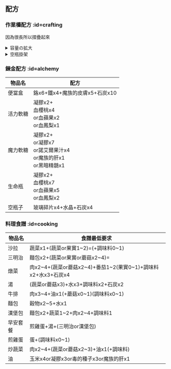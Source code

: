 <h2>配方</h2>

### 作業檯配方 :id=crafting

因為很長所以摺疊起來
<details>
  <summary>容量の拡大</summary>
<script type="text/javascript" src="assets/xlsx-loader/num/01.js"></script>
<xlsx-render01 content="wiki/zh-hant/item/xlsx/recipes_expand_capacity.xlsx"></xlsx-render01>
<div id="result01"></div>
</details>

<details>
  <summary>空瓶掛架</summary>
<table>
    <tr>
        <td align=center>空瓶掛架</td>
        <td align=center colspan="3">必要素材</td>
    </tr>
    <tr>
        <td align=center>現在的數量</td>
        <td align=center>玻璃碎片</td>
        <td align=center>紫水晶</td>
        <td align=center>枯草</td>
    </tr>
    <tr>
        <td>0</td>
        <td>3</td>
        <td>-</td>
        <td>14</td>
    </tr>
    <tr>
        <td>1</td>
        <td>3</td>
        <td>-</td>
        <td>16</td>
    </tr>
    <tr>
        <td>2</td>
        <td>4</td>
        <td>2</td>
        <td>18</td>
    </tr>
    <tr>
        <td>3</td>
        <td>4</td>
        <td>4</td>
        <td>20</td>
    </tr>
    <tr>
        <td>4</td>
        <td>5</td>
        <td>6</td>
        <td>22</td>
    </tr>
    <tr>
        <td>5</td>
        <td>5</td>
        <td>8</td>
        <td>24</td>
    </tr>
    <tr>
        <td>6</td>
        <td>6</td>
        <td>10</td>
        <td>26</td>
    </tr>
    <tr>
        <td>7</td>
        <td>6</td>
        <td>12</td>
        <td>28</td>
    </tr>
    <tr>
        <td>8</td>
        <td>7</td>
        <td>14</td>
        <td>30</td>
    </tr>
    <tr>
        <td>9</td>
        <td>7</td>
        <td>16</td>
        <td>32</td>
    </tr>
    <tr>
        <td>10</td>
        <td>-</td>
        <td>-</td>
        <td>-</td>
    </tr>
</table>
</details>

### 錬金配方 :id=alchemy

| 物品名 | 配方 |
|---|---|
| 便當盒 | 鉻x6+鐵x4+魔族的皮膚x5+石炭x10 |
| 活力軟糖 | 凝膠x2+<br>血櫻桃x4<br>or血蘋果x2<br>or血鳳梨x1 |
| 魔力軟糖 | 凝膠x2+<br>or凝膠x7<br>or諾艾爾果汁x4<br>or魔族的肝x1<br>or黑暗精髄x1 |
| 生命瓶 | 凝膠x2+<br>血櫻桃x7<br>or血蘋果x5<br>or血鳳梨x2 |
| 空瓶子 | 玻璃碎片x4+水晶+石炭x4 |


### 料理食譜 :id=cooking

| 物品名 | 食譜最低要求 |
|---|---|
| 沙拉 | 蔬菜x1+(蔬菜or果實1~2)=(+調味料0~1) |
| 三明治 | 麵包x2+(蔬菜or果實or蘑菇x2~4)= |
| 燉菜 | 肉x2~4+(蔬菜or蘑菇x2~4)+番茄1~2(果實0~1)+調味料x2+水x3+石炭x4 |
| 湯 | (蔬菜or蘑菇x3)+水x3+調味料x2+石炭x2 |
| 牛排 | 肉x3~4+油x1(+蘑菇x0~1)(調味料x0~1) |
| 麵包 | 穀物x2~5+水x1 |
| 漢堡包 | 麵包x2+蔬菜1~2+肉x2~4+調味料1 |
| 早安套餐 | 煎雞蛋+湯+(三明治or漢堡包) |
| 煎雞蛋 | 蛋+(調味料x0~1) |
| 炒蔬菜 | 肉x2~4+(蔬菜or蘑菇x2~3)+油x1(+調味料) |
| 油 | 玉米x4or凝膠x3or毒的種子x3or魔族的肝x1 |
